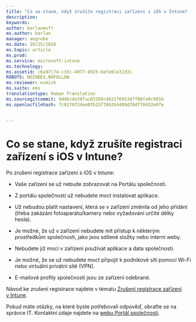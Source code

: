 ```yaml
---
title: "Co se stane, když zrušíte registraci zařízení s iOS v Intune? | Microsoft Intune"
description: 
keywords: 
author: barlanmsft
ms.author: barlan
manager: angrobe
ms.date: 10/25/2016
ms.topic: article
ms.prod: 
ms.service: microsoft-intune
ms.technology: 
ms.assetid: c6a97c74-c35c-4977-b925-6efe01e31d3c
ROBOTS: NOINDEX,NOFOLLOW
ms.reviewer: esmich
ms.suite: ems
translationtype: Human Translation
ms.sourcegitcommit: 9ddbcde20fac83289c4622f69538ff00fa0cb65b
ms.openlocfilehash: 7c01f0f2dee8fb15f766264489d39df76932e97e


---
```



# <a name="what-happens-if-you-unenroll-your-ios-device-from-intune"></a>Co se stane, když zrušíte registraci zařízení s iOS v Intune?

Po zrušení registrace zařízení s iOS v Intune:

-   Vaše zařízení se už nebude zobrazovat na Portálu společnosti.

-   Z portálu společnosti už nebudete moct instalovat aplikace.

-   Už nebudou platit nastavení, která se v zařízení změnila od jeho přidání (třeba zakázání fotoaparátu/kamery nebo vyžadování určité délky hesla).

-   Je možné, že už v zařízení nebudete mít přístup k některým prostředkům společnosti, jako jsou sdílené složky nebo interní weby.

-   Nebudete již moci v zařízení používat aplikace a data společnosti.

-   Je možné, že se už nebudete moct připojit k podnikové síti pomocí Wi-Fi nebo virtuální privátní sítě (VPN).

-   E-mailové profily společnosti jsou ze zařízení odebrané.

Návod ke zrušení registrace najdete v tématu [Zrušení registrace zařízení v Intune](unenroll-your-device-from-intune-ios.md).

Pokud máte otázky, na které byste potřebovali odpověď, obraťte se na správce IT. Kontaktní údaje najdete na [webu Portál společnosti](http://portal.manage.microsoft.com).



<!--HONumber=Nov16_HO2-->


